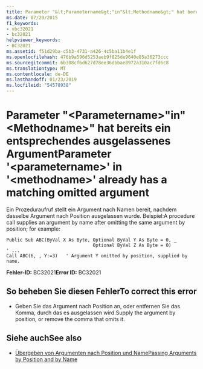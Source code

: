 ```yaml
---
title: Parameter "&lt;Parametername&gt;"in"&lt;Methodname&gt;" hat bereits ein entsprechendes ausgelassenes Argument
ms.date: 07/20/2015
f1_keywords:
- vbc32021
- bc32021
helpviewer_keywords:
- BC32021
ms.assetid: f51d29ba-c5b3-4731-a426-4c5ba11b4e1f
ms.openlocfilehash: 476b9a596d5253aeb9f825de9640e85a36273ccc
ms.sourcegitcommit: 6b308cf6d627d78ee36dbbae8972a310ac7fd6c8
ms.translationtype: MT
ms.contentlocale: de-DE
ms.lasthandoff: 01/23/2019
ms.locfileid: "54578938"
---
```

# <a name="parameter-ltparameternamegt-in-ltmethodnamegt-already-has-a-matching-omitted-argument"></a><span data-ttu-id="5f543-102">Parameter "&lt;Parametername&gt;"in"&lt;Methodname&gt;" hat bereits ein entsprechendes ausgelassenes Argument</span><span class="sxs-lookup"><span data-stu-id="5f543-102">Parameter '&lt;parametername&gt;' in '&lt;methodname&gt;' already has a matching omitted argument</span></span>
<span data-ttu-id="5f543-103">Ein Prozeduraufruf stellt ein Argument nach Namen bereit, nachdem dasselbe Argument nach Position ausgelassen wurde. Beispiel:</span><span class="sxs-lookup"><span data-stu-id="5f543-103">A procedure call supplies an argument by name after omitting the same argument by position; for example:</span></span>  
  
```  
Public Sub ABC(ByVal X As Byte, Optional ByVal Y As Byte = 0, _  
                                Optional ByVal Z As Byte = 0)  
' ...  
Call ABC(6, , Y:=3)   ' Argument Y omitted by position, supplied by name.  
```  
  
 <span data-ttu-id="5f543-104">**Fehler-ID:** BC32021</span><span class="sxs-lookup"><span data-stu-id="5f543-104">**Error ID:** BC32021</span></span>  
  
## <a name="to-correct-this-error"></a><span data-ttu-id="5f543-105">So beheben Sie diesen Fehler</span><span class="sxs-lookup"><span data-stu-id="5f543-105">To correct this error</span></span>  
  
-   <span data-ttu-id="5f543-106">Geben Sie das Argument nach Position an, oder entfernen Sie das Komma, durch das es ausgelassen wird.</span><span class="sxs-lookup"><span data-stu-id="5f543-106">Supply the argument by position, or remove the comma that omits it.</span></span>  
  
## <a name="see-also"></a><span data-ttu-id="5f543-107">Siehe auch</span><span class="sxs-lookup"><span data-stu-id="5f543-107">See also</span></span>
- [<span data-ttu-id="5f543-108">Übergeben von Argumenten nach Position und Name</span><span class="sxs-lookup"><span data-stu-id="5f543-108">Passing Arguments by Position and by Name</span></span>](../../visual-basic/programming-guide/language-features/procedures/passing-arguments-by-position-and-by-name.md)
